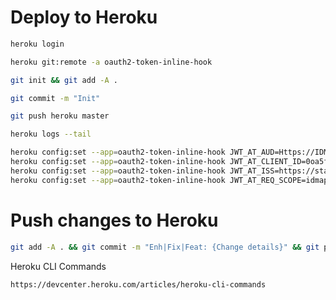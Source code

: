 
# Deploy to Heroku 
```sh
heroku login
```

```sh
heroku git:remote -a oauth2-token-inline-hook
```

```sh
git init && git add -A .
```

```sh
git commit -m "Init"
```

```sh
git push heroku master
```

```sh
heroku logs --tail
```

```sh
heroku config:set --app=oauth2-token-inline-hook JWT_AT_AUD=Https://IDMapper-TIH-Service.com
heroku config:set --app=oauth2-token-inline-hook JWT_AT_CLIENT_ID=0oa5fmydlqntI8ExQ1d7
heroku config:set --app=oauth2-token-inline-hook JWT_AT_ISS=https://star.oktapreview.com/oauth2/aus5fqoxl0AWuk8SL1d7
heroku config:set --app=oauth2-token-inline-hook JWT_AT_REQ_SCOPE=idmapper.tihservice.execute
```

# Push changes to Heroku

```sh
git add -A . && git commit -m "Enh|Fix|Feat: {Change details}" && git push heroku master && heroku logs --tail
```

Heroku CLI Commands
```hyperlink
https://devcenter.heroku.com/articles/heroku-cli-commands
```